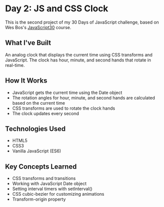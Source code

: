 # Day 2: JS and CSS Clock

This is the second project of my 30 Days of JavaScript challenge, based on Wes Bos's [JavaScript30](https://javascript30.com/) course.

## What I've Built

An analog clock that displays the current time using CSS transforms and JavaScript. The clock has hour, minute, and second hands that rotate in real-time.

## How It Works

- JavaScript gets the current time using the Date object
- The rotation angles for hour, minute, and second hands are calculated based on the current time
- CSS transforms are used to rotate the clock hands
- The clock updates every second

## Technologies Used

- HTML5
- CSS3
- Vanilla JavaScript (ES6)

## Key Concepts Learned

- CSS transforms and transitions
- Working with JavaScript Date object
- Setting interval timers with setInterval()
- CSS cubic-bezier for customizing animations
- Transform-origin property 